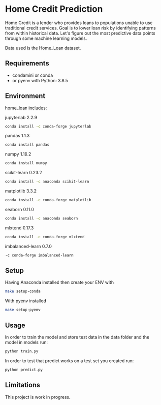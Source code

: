 # Home Credit Prediction
Home Credit is a lender who provides loans to populations unable to use traditional credit services. Goal is to lower loan risk by identifying patterns from within historical data. Let's figure out the most predictive data points through some machine learning models.

Data used is the Home_Loan dataset.

## Requirements
- condamini or conda
- or pyenv with Python: 3.8.5

## Environment

home_loan includes:

jupyterlab 2.2.9
```bash
conda install -c conda-forge jupyterlab
```

pandas 1.1.3
```bash
conda install pandas
````

numpy 1.19.2
```bash
conda install numpy
````

scikit-learn 0.23.2
```bash
conda install -c anaconda scikit-learn
```
matplotlib 3.3.2
```bash
conda install -c conda-forge matplotlib
````

seaborn 0.11.0
```bash
conda install -c anaconda seaborn
````

mlxtend 0.17.3
```bash
conda install -c conda-forge mlxtend
```

imbalanced-learn 0.7.0
```bash
-c conda-forge imbalanced-learn
```

## Setup
Having Anaconda installed then create your ENV with

```bash
make setup-conda
```

With pyenv installed

```bash
make setup-pyenv
```

## Usage

In order to train the model and store test data in the data folder and the model in models run:

```bash
python train.py  
```

In order to test that predict works on a test set you created run:

```bash
python predict.py
```

## Limitations

This project is work in progress.